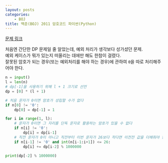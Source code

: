 ```yaml
---
layout: posts
categories:
    - BOJ
title: 백준(BOJ) 2011 암호코드 파이썬(Python)
---
```


[문제 링크](https://www.acmicpc.net/problem/2011)

처음엔 간단한 DP 문제일 줄 알았는데, 예외 처리가 생각보다 성가셨던 문제.  
예외 케이스가 뭐가 있는지 떠올리는 데에만 해도 한참이 걸렸다.  
잘못된 암호가 되는 경우(또는 예외처리를 해야 하는 경우)에 관하여 `0`을 따로 처리해주어야 한다.  

```python
n = input()
l = len(n)
# dp[-1]을 사용하기 위해 l + 1 크기로 선언
dp = [0] * (l + 1)

# 처음 문자가 0이면 암호가 성립할 수가 없다
if n[0] != '0':
    dp[0] = dp[-1] = 1

for i in range(1, l):
    # 문자가 0이면 그 자리를 단독 문자로 활용하는 암호가 있을 수 없다
    if n[i] != '0':
        dp[i] = dp[i-1]
    # 직전 문자가 0이 아니고 직전부터 이번 문자가 26보다 작다면 이전전 값을 더해줘야 한다
    if n[i-1] != '0' and int(n[i-1:i+1]) <= 26:
        dp[i] += dp[i-2] % 1000000

print(dp[-2] % 1000000)
```
